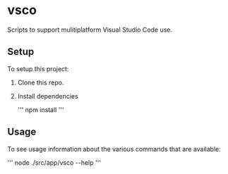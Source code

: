# vsco

Scripts to support mulitiplatform Visual Studio Code use.


## Setup

To setup this project:

1.  Clone this repo.

2.  Install dependencies

    '''
    npm install
    '''

## Usage

To see usage information about the various commands that are available:

'''
node ./src/app/vsco --help
'''
